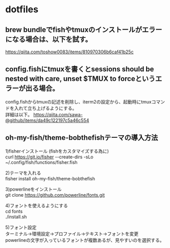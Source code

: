 # dotfiles
  
## brew bundleでfishやtmuxのインストールがエラーになる場合は、以下を試す。
https://qiita.com/toshow0083/items/810970306b6caf41b25c

## config.fishにtmuxを書くとsessions should be nested with care, unset $TMUX to forceというエラーが出る場合。
config.fishからtmuxの記述を削除し、iterm2の設定から、起動時にtmuxコマンドを入れて立ち上げるようにする。  
詳細は以下。
https://qiita.com/sawa-@github/items/da49c122197c5a46c554

## oh-my-fish/theme-bobthefishテーマの導入方法

1)fisherインストール (fishをカスタマイズする為に)  
curl https://git.io/fisher --create-dirs -sLo ~/.config/fish/functions/fisher.fish  
  
2)テーマを入れる  
fisher install oh-my-fish/theme-bobthefish  
  
3)powerlineをインストール  
git clone https://github.com/powerline/fonts.git  
  
4)フォントを使えるようにする  
cd fonts  
./install.sh  
  
5)フォント設定  
ターミナル->環境設定->プロファイル->テキスト->フォントを変更  
powerlineの文字が入っているフォントが複数あるが、見やすいのを選択する。
